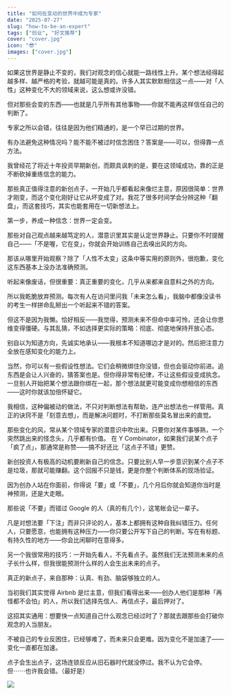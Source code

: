 ```yaml
---
title: "如何在变动的世界中成为专家"
date: "2025-07-27"
slug: "how-to-be-an-expert"
tags: ["创业", "好文推荐"]
cover: "cover.jpg"
icon: "😎"
images: ["cover.jpg"]
---
```

如果这世界是静止不变的，我们对观念的信心就能一路线性上升。某个想法经得起越多样、越严格的考验，就越可能是真的。许多人其实默默相信这一点——对「人性」这种变化不大的领域来说，这么想或许没错。



但对那些会变的东西——也就是几乎所有其他事物——你就不能再这样信任自己的判断了。



专家之所以会错，往往是因为他们精通的，是一个早已过期的世界。



有办法避免这种情况吗？能不能不被过时信念困住？答案是——可以，但得靠一点方法。



我曾经花了将近十年投资早期新创，而颇具讽刺的是，要在这领域成功，靠的正是不断砍掉重练信念的能力。



那些真正值得注意的新创点子，一开始几乎都看起来像烂主意，原因很简单：世界才刚变，而这个变化刚好让它从坏变成了对。我花了很多时间学会分辨这种「翻盘」，而这套技巧，其实也能套用在一切新想法上。



第一步，养成一种信念：世界一定会变。



那些对自己观点越来越笃定的人，潜意识里其实是认定世界静止。只要你不时提醒自己——「不是喔，它在变」，你就会开始训练自己去嗅出风的方向。



那该从哪里开始观察？除了「人性不太变」这条中等实用的原则外，很抱歉，变化这东西基本上没办法准确预测。



听起来像废话，但很重要：真正重要的变化，几乎从来都来自意料之外的方向。



所以我乾脆放弃预测。每次有人在访问里问我「未来怎么看」，我脑中都像没读书的考生一样拼命乱掰出一个听起来不错的答案。



但这不是因为我懒。恰好相反——我觉得，预测未来不但命中率可怜，还会让你思维变得僵硬。与其乱猜，不如选择更实际的策略：彻底、彻底地保持开放心态。



别自以为知道方向，先诚实地承认——我根本不知道哪边才是对的。然后把注意力全放在感知变化的能力上。



当然，你可以有一些假设性想法。它们会稍微绑住你没错，但也会驱动你前进。追东西是会让人兴奋的，猜答案也是。但你得非常有纪律，不让这些假设变成执念。
一旦别人开始把某个想法跟你绑在一起，那个想法就更可能变成你想相信的东西——这时你就该加倍怀疑它。



我相信，这种偏被动的做法，不只对判断想法有帮助，连产出想法也一样管用。真正的诀窍不是「刻意去想」，而是解决问题时，不打断那些莫名冒出来的直觉。



那些变化的风，常从某个领域专家的潜意识中吹出来。只要你对某件事够熟，一个突然跳出来的怪念头，几乎都有价值。
在 Y Combinator，如果我们说某个点子「疯了点」，那通常是称赞——搞不好还比「这点子不错」更赞。



新创投资人有极高的动机要刷新自己的信念。只要比别人早一步意识到某个点子不是垃圾，那就可能赚翻。这个回报不只是钱，更是你整个判断体系的现场验证。



因为创办人站在你面前，你得说「要」或「不要」，几个月后你就会知道你当时是神预测，还是大走眼。



那些说「不要」而错过 Google 的人（真的有几个），这笔帐会记一辈子。



凡是对想法要「下注」而非只评论的人，基本上都拥有这种自我纠错压力。任何人，只要愿意，也能拥有这种压力——你只要公开写下自己的判断。写在有标题、有持久性的地方——你会比闲聊时在意得多。



另一个我很常用的技巧：一开始先看人，不先看点子。虽然我们无法预测未来的点子长什么样，但我很能预测什么样的人会生出未来的点子。



真正的新点子，来自那种：认真、有劲、脑袋够独立的人。



当初我们其实觉得 Airbnb 是烂主意，但我们看得出来——创办人他们是那种「再怪都不会怕」的人，所以我们选择先信人、再信点子，最后押对了。



这招其实通用：想要快一点知道自己什么观念已经过时了？那就去跟那些会打破你观念的人当朋友。



不被自己的专业反困住，已经够难了，而未来只会更难。因为变化不是加速了——变化一直都在加速。



点子会生出点子，这场连锁反应从旧石器时代就没停过。我不认为它会停。
但⋯⋯也许我会错。（最好是）




![](https://prod-files-secure.s3.us-west-2.amazonaws.com/112d0858-5090-4d34-a606-b75eb8d65fd2/46476355-9cf3-4e99-9b7a-3531bc426380/1000202064.png?X-Amz-Algorithm=AWS4-HMAC-SHA256&X-Amz-Content-Sha256=UNSIGNED-PAYLOAD&X-Amz-Credential=ASIAZI2LB4664TZQQDAU%2F20251025%2Fus-west-2%2Fs3%2Faws4_request&X-Amz-Date=20251025T061823Z&X-Amz-Expires=3600&X-Amz-Security-Token=IQoJb3JpZ2luX2VjELb%2F%2F%2F%2F%2F%2F%2F%2F%2F%2FwEaCXVzLXdlc3QtMiJHMEUCIHHI89Ei%2FoIt%2B2nvTghSxVVr12I%2BV5eLao1IfuFGAtKsAiEA2BXW%2BmSpLW9MfkkN8sUm%2BIiwRrBixxXKI6No7b3p%2FKYq%2FwMIbxAAGgw2Mzc0MjMxODM4MDUiDCirQEv4JsNMJKDUlircA0MdVhpW3NXGE745f7vL9Ys21qbbn3B5UqQ02X0arb3Yo96%2BSPoSzc1caW%2ByCewgDAxSbLy3Xz6%2FnqnNNeSjDgg%2FH4KJnLMObP%2FFardDJX0IMZ4MyBtWwtMxArC4kiDtWoCGKltyXAMmfv4oUHsRtEZe2%2BWlq2vpCcXswMnqXzqi%2B8HnnjxxFyvoYnkky3c8qGNaQBmjx3uTftTdbPIzHJDBhZ9ZdP2zVyoYAs7n6eTGtOTcLHkvYG0xcu8290jyLZLVE%2BYrHXhwobm%2B76OkgTk%2FrziplavjeULzpy2wl1GAadtVn3UJZPQZeCVsK85xe1jhnYUX91XTIDH7ZcOfH8D%2BtdArLzX%2FNP8mj6F8g6RnhG%2BbXn3Sbi%2F9yv4iYPho5yxu2ZT3a6SS1unLcnPHm%2FnpVcVo%2FSddf7ImWV85wtvWVfL7G2jULcMEPiQoenN4BflIQo7hV%2FHz%2Fa7c80NS%2FPSii2QYjeNK8NsXz6qktcPjPwPkMBUM7%2F8IDYM4tOQ7M%2BXDh%2BK2gqh%2FkHl9kypjSolD8atomSmtZ4miGOQ8QlCsASUngnzLcFCQHE7UgpXEmtMnv7Xsx%2B8ppQhE%2Fs%2FbWVuiw9SUP%2BLsGmOW5oCg8C1ZwPSSdXAbzxN3KDETMJjJ8ccGOqUB1kzlmFrViX0kAgHV0Ur0orST8IaN2q67dhDAYuf%2FspAnpt0CqUM%2FCb4RV8hffqq66LQJ2uYnjyiCAkfdMaEGfJgcFId8w1XgNG1ZA2dbhhmGA%2FkUcKI8KtZr3jDD7i7WC7%2BJcdGidXcVoJ%2Bdt%2Bla450wd2%2F74SWinvguOvbCwY1yhIl8lQNsAyCbehzdBvBLgxWygiLzSMvEAq%2BiULkArmCF3yDI&X-Amz-Signature=faa47069bc9ae930112f73efffcb60985a4c85dade11a3024396b07db362cd04&X-Amz-SignedHeaders=host&x-amz-checksum-mode=ENABLED&x-id=GetObject)

